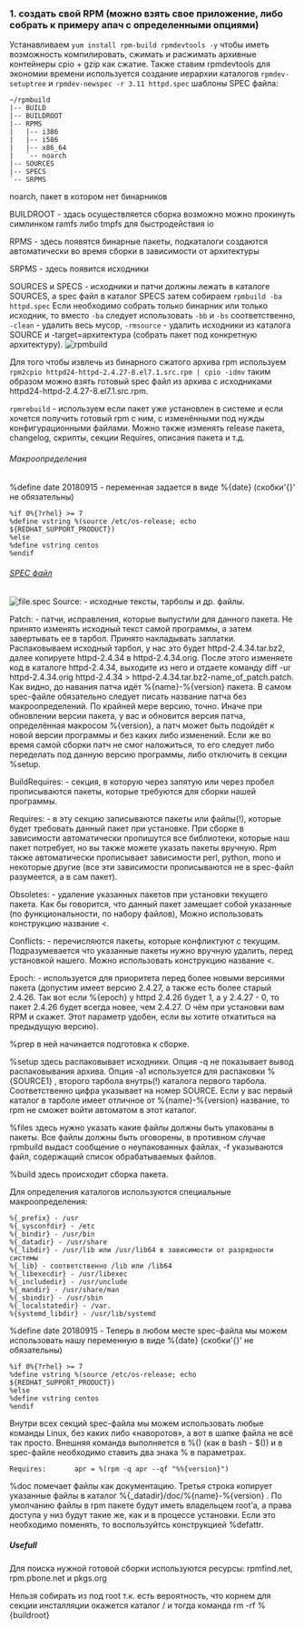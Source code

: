 ### 1. создать свой RPM (можно взять свое приложение, либо собрать к примеру апач с определенными опциями)
Устанавливаем `yum install rpm-build rpmdevtools -y` чтобы иметь возможность компилировать, сжимать и расжимать архивные контейнеры cpio + gzip как сжатие. Также ставим rpmdevtools для экономии времени используется создание иерархии каталогов `rpmdev-setuptree` и `rpmdev-newspec -r 3.11 httpd.spec` шаблоны SPEC файла:
```
~/rpmbuild
|-- BUILD
|-- BUILDROOT
|-- RPMS
|   |-- i386
|   |-- i586
|   |-- x86_64
|   `-- noarch
|-- SOURCES
|-- SPECS
`-- SRPMS
```
noarch, пакет в котором нет бинарников

BUILDROOT - здась осуществляется сборка возможно можно прокинуть симлинком ramfs либо tmpfs для быстродействия io

RPMS - здесь появятся бинарные пакеты, подкаталоги создаются автоматически во время сборки в зависимости от архитектуры

SRPMS - здесь появится исходники

SOURCES и SPECS - исходники и патчи должны лежать в каталоге SOURCES, а spec файл в каталог SPECS затем собираем `rpmbuild -ba httpd.spec`
Если необходимо собрать только бинарник или только исходник, то вместо `-ba` следует использовать `-bb` и `-bs` соответственно, `-clean` - удалить весь мусор, `-rmsource` - удалить исходники из каталога SOURCE и -target=архитектура (собрать пакет под конкретную архитектуру).
![rpmbuild](https://github.com/kyourselfer/OTUS_LinuxAdmin201804/blob/master/lesson8_rpm/img/rpmbuild.gif)

Для того чтобы извлечь из бинарного сжатого архива rpm используем `rpm2cpio httpd24-httpd-2.4.27-8.el7.1.src.rpm | cpio -idmv` таким образом можно взять готовый spec файл из архива с исходниками httpd24-httpd-2.4.27-8.el7.1.src.rpm.

`rpmrebuild` - используем если пакет уже установлен в системе и если хочется получить готовый rpm с ним, с изменёнными под нужды конфигурационными файлами. Можно также изменять release пакета, changelog, скрипты, секции Requires, описания пакета и т.д.


###### Макроопределения

%define date 20180915 - переменная задается в виде %{date} (скобки'{}' не обязательны)
```
%if 0%{?rhel} >= 7
%define vstring %(source /etc/os-release; echo ${REDHAT_SUPPORT_PRODUCT})
%else
%define vstring centos
%endif
```

###### [SPEC файл](https://github.com/kyourselfer/OTUS_LinuxAdmin201804/blob/master/lesson8_rpm/1/httpd.spec)

![file.spec](https://github.com/kyourselfer/OTUS_LinuxAdmin201804/blob/master/lesson8_rpm/img/file.spec.gif)
Source: - исходные тексты, тарболы и др. файлы.

Patch: - патчи, исправления, которые выпустили для данного пакета. Не принято изменять исходный текст самой программы, а затем завертывать ее в тарбол. Принято накладывать заплатки. Распаковываем исходный тарбол, у нас это будет httpd-2.4.34.tar.bz2, далее копируете httpd-2.4.34 в httpd-2.4.34.orig. После этого изменяете код в каталоге httpd-2.4.34, выходите из него и отдаете команду diff -ur httpd-2.4.34.orig httpd-2.4.34 > httpd-2.4.34.tar.bz2-name_of_patch.patch. Как видно, до навания патча идёт %{name}-%{version} пакета. В самом spec-файле обязательно следует писать название патча без макроопределений. По крайней мере версию, точно. Иначе при обновлении версии пакета, у вас и обновится версия патча, определённая макросом %{version}, а патч может быть подойдёт к новой версии программы и без каких либо изменений. Если же во время самой сборки патч не смог наложиться, то его следует либо переделать под данную версию программы, либо отключить в секции %setup.

BuildRequires: - секция, в которую через запятую или через пробел прописываются пакеты, которые требуются для сборки нашей программы.

Requires: - в эту секцию записываются пакеты или файлы(!), которые будет требовать данный пакет при установке. При сборке в зависимости автоматически пропишутся все библиотеки, которые наш пакет потребует, но вы также можете указать пакеты вручную. Rpm также автоматически прописывает зависимости perl, python, mono и некоторые другие (все эти зависимости прописываются не в spec-файл разумеется, а в сам пакет). 

Obsoletes: - удаление указанных пакетов при установки текущего пакета. Как бы говорится, что данный пакет замещает собой указанные (по функциональности, по набору файлов), Можно использовать конструкцию название <.

Conflicts: - перечисляются пакеты, которые конфликтуют с текущим. Подразумевается что указанные пакеты нужно вручную удалить, перед установкой нашего. Можно использовать конструкцию название <.

Epoch: - используется для приоритета перед более новыми версиями пакета (допустим имеет версию 2.4.27, а также есть более старый 2.4.26. Так вот если %{epoch} у httpd 2.4.26 будет 1, а у 2.4.27 - 0, то пакет 2.4.26 будет всегда новее, чем 2.4.27. О чём при установки вам RPM и скажет. Этот параметр удобен, если вы хотите откатиться на предыдущую версию).

%prep в ней начинается подготовка к сборке.

%setup здесь распаковывает исходники. Опция -q не показывает вывод распаковывания архива. Опция -a1 используется для распаковки %{SOURCE1} , второго тарбола внутрь(!) каталога первого тарбола. Соответственно цифра указывает на номер SOURCE. Если у вас первый каталог в тарболе имеет отличное от %{name}-%{version} название, то rpm не сможет войти автоматом в этот каталог.

%files здесь нужно указать какие файлы должны быть упакованы в пакеты. Все файлы должны быть оговорены, в противном случае rpmbuild выдаст сообщение о неупакованных файлах, -f указываются файл, содержащий список обрабатываемых файлов.

%build здесь происходит сборка пакета. 

Для определения каталогов используются специальные макроопределения:
```
%{_prefix} - /usr
%{_sysconfdir} - /etc
%{_bindir} - /usr/bin
%{_datadir} - /usr/share
%{_libdir} - /usr/lib или /usr/lib64 в зависимости от разрядности системы
%{_lib} - соответственно /lib или /lib64
%{_libexecdir} - /usr/libexec
%{_includedir} - /usr/unclude
%{_mandir} - /usr/share/man
%{_sbindir} - /usr/sbin
%{_localstatedir} - /var.
%{systemd_libdir} - /usr/lib/systemd
```
%define date 20180915 - Теперь в любом месте spec-файла мы можем использовать нашу переменную в виде %{date} (скобки'{}' не обязательны)
```
%if 0%{?rhel} >= 7
%define vstring %(source /etc/os-release; echo ${REDHAT_SUPPORT_PRODUCT})
%else
%define vstring centos
%endif
```
Внутри всех секций spec-файла мы можем использовать любые команды Linux, без каких либо «наворотов», а вот в шапке файла не всё так просто. Внешняя команда выполняется в %() (как в bash - $()) и в spec-файле необходимо ставить два знака % в параметрах.
```
Requires:       apr = %(rpm -q apr --qf "%%{version}")
```
%doc помечает файлы как документацию. Третья строка копирует указанные файлы в каталог %{_datadir}/doc/%{name}-%{version} . По умолчанию файлы в rpm пакете будут иметь владельцем root’а, а права доступа у низ будут такие же, как и в процессе установки. Если это необходимо поменять, то воспользуйтсь конструкцией %defattr.

##### Usefull
Для поиска нужной готовой сборки используются ресурсы:
rpmfind.net, rpm.pbone.net и pkgs.org

Нельзя собирать из под root т.к. есть вероятность, что корнем для секции инсталляции окажется каталог / и тогда команда rm -rf %{buildroot}

